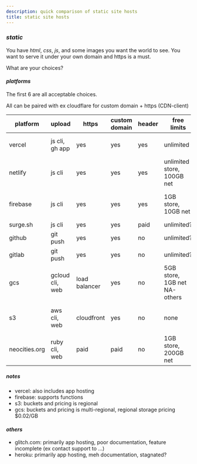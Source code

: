 ```yaml
---
description: quick comparison of static site hosts
title: static site hosts
---
```


### _static_

You have _html_, _css_, _js_, and some images you want the world to see.
You want to serve it under your own domain and https is a must.

What are your choices?

#### _platforms_

The first 6 are all acceptable choices.

All can be paired with ex cloudflare for custom domain + https (CDN-client)

| platform      | upload          | https         | custom domain | header | free limits                  | pricing / month                 |
| ------------- | --------------- | ------------- | ------------- | ------ | ---------------------------- | ------------------------------- |
| vercel        | js cli, gh app  | yes           | yes           | yes    | unlimited                    | opt. \$20: more builds          |
| netlify       | js cli          | yes           | yes           | yes    | unlimited store, 100GB net   | \$0.20/GB net                   |
| firebase      | js cli          | yes           | yes           | yes    | 1GB store, 10GB net          | \$0.25/GB store, \$0.15/GB net  |
| surge.sh      | js cli          | yes           | yes           | paid   | unlimited?                   | opt. \$30                       |
| github        | git push        | yes           | yes           | no     | unlimited?                   | opt. github pro                 |
| gitlab        | git push        | yes           | yes           | no     | unlimited?                   | opt. gitlab                     |
| gcs           | gcloud cli, web | load balancer | yes           | no     | 5GB store, 1GB net NA-others | \$0.026/GB store, \$0.12/GB net |
| s3            | aws cli, web    | cloudfront    | yes           | no     | none                         | \$0.023/GB store, \$0.09/GB net |
| neocities.org | ruby cli, web   | paid          | paid          | no     | 1GB store, 200GB net         | opt. \$5: 50GB store, 3TB net   |

##### _notes_

- vercel: also includes app hosting
- firebase: supports functions
- s3: buckets and pricing is regional
- gcs: buckets and pricing is multi-regional, regional storage pricing \$0.02/GB

#### _others_

- glitch.com: primarily app hosting, poor documentation, feature incomplete (ex contact support to ...)
- heroku: primarily app hosting, meh documentation, stagnated?
